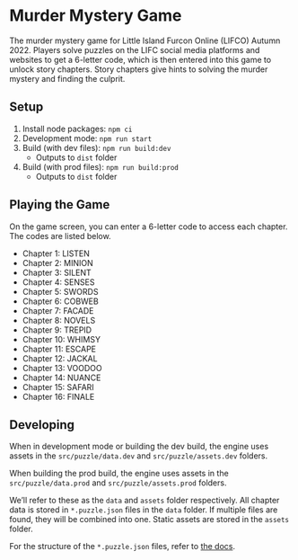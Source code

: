 # Murder Mystery Game

The murder mystery game for Little Island Furcon Online (LIFCO) Autumn 2022. Players solve puzzles on the LIFC social media platforms and websites to get a 6-letter code, which is then entered into this game to unlock story chapters. Story chapters give hints to solving the murder mystery and finding the culprit.


## Setup

1. Install node packages: `npm ci`
2. Development mode: `npm run start`
3. Build (with dev files): `npm run build:dev`
   - Outputs to `dist` folder
4. Build (with prod files): `npm run build:prod`
   - Outputs to `dist` folder

## Playing the Game

On the game screen, you can enter a 6-letter code to access each chapter. The codes are listed below.

- Chapter 1: LISTEN
- Chapter 2: MINION
- Chapter 3: SILENT
- Chapter 4: SENSES
- Chapter 5: SWORDS
- Chapter 6: COBWEB
- Chapter 7: FACADE
- Chapter 8: NOVELS
- Chapter 9: TREPID
- Chapter 10: WHIMSY
- Chapter 11: ESCAPE
- Chapter 12: JACKAL
- Chapter 13: VOODOO
- Chapter 14: NUANCE
- Chapter 15: SAFARI
- Chapter 16: FINALE

## Developing

When in development mode or building the dev build, the engine uses assets in the `src/puzzle/data.dev` and `src/puzzle/assets.dev` folders.

When building the prod build, the engine uses assets in the `src/puzzle/data.prod` and `src/puzzle/assets.prod` folders.

We’ll refer to these as the `data` and `assets` folder respectively. All chapter data is stored in `*.puzzle.json` files in the `data` folder. If multiple files are found, they will be combined into one. Static assets are stored in the `assets` folder.

For the structure of the `*.puzzle.json` files, refer to [the docs](./docs.md).
